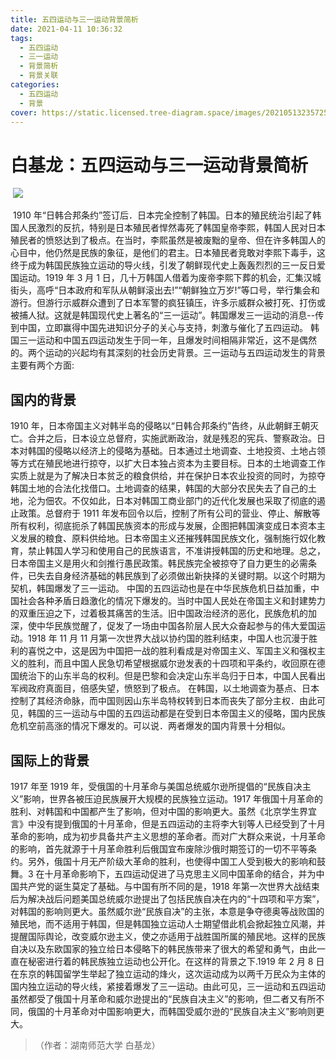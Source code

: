 ```yaml
---
title: 五四运动与三一运动背景简析
date: 2021-04-11 10:36:32
tags:
  - 五四运动
  - 三一运动
  - 背景简析
  - 背景关联
categories:
  - 五四运动
  - 背景
cover: https://static.licensed.tree-diagram.space/images/20210513235725.jpeg
---
```


# 白基龙：五四运动与三一运动背景简析

​ ![](五四运动背景.jpg)

​ 1910 年“日韩合邦条约”签订后．日本完全控制了韩国。日本的殖民统治引起了韩国人民激烈的反抗，特别是日本殖民者悍然毒死了韩国皇帝李熙，韩国人民对日本殖民者的愤怒达到了极点。在当时，李熙虽然是被废黜的皇帝、但在许多韩国人的心目中，他仍然是民族的象征，是他们的君主。日本殖民者竞敢对李熙下毒手，这终于成为韩国民族独立运动的导火线，引发了朝鲜现代史上轰轰烈烈的三一反日爱国运动。1919 年 3 月 1 日，几十万韩国人借着为废帝李熙下葬的机会，汇集汉城街头，高呼“日本政府和军队从朝鲜滚出去!”“朝鲜独立万岁!”等口号，举行集会和游行。但游行示威群众遭到了日本军警的疯狂镇压，许多示威群众被打死、打伤或被捕人狱。这就是韩国现代史上著名的“三一运动”。韩国爆发三一运动的消息--传到中国，立即赢得中国先进知识分子的关心与支持，刺激与催化了五四运动。
韩国三一运动和中国五四运动发生于同一年，且爆发时间相隔非常近，这不是偶然的。两个运动的兴起均有其深刻的社会历史背景。三一运动与五四运动发生的背景主要有两个方面:

## 国内的背景

1910 年，日本帝国主义对韩半岛的侵略以“日韩合邦条约”告终，从此朝鲜王朝灭亡。合并之后，日本设立总督府，实施武断政治，就是残忍的宪兵、警察政治。日本对韩国的侵略以经济上的侵略为基础。日本通过土地调查、土地投资、土地占领等方式在殖民地进行掠夺，以扩大日本独占资本为主要目标。日本的土地调查工作实质上就是为了解决日本贫乏的粮食供给，并在保护日本农业投资的同时，为掠夺韩国土地的合法化找借口。土地调查的结果，韩国的大部分农民失去了自己的土地，沦为佃农。不仅如此，日本对韩国工商业部门的近代化发展也采取了彻底的遏止政策。总督府于 1911 年发布回令以后，控制了所有公司的营业、停止、解散等所有权利，彻底扼杀了韩国民族资本的形成与发展，企图把韩国演变成日本资本主义发展的粮食、原料供给地。日本帝国主义还摧残韩国民族文化，强制施行奴化教育，禁止韩国人学习和使用自己的民族语言，不准讲授韩国的历史和地理。总之，日本帝国主义是用火和剑推行愚民政策。韩民族完全被掠夺了自力更生的必需条件，已失去自身经济基础的韩民族到了必须做出新抉择的关键时期。以这个时期为契机，韩国爆发了三一运动。
中国的五四运动也是在中华民族危机日益加重，中国社会各种矛盾日趋激化的情况下爆发的。当时中国人民处在帝国主义和封建势力的双重压迫之下，过着极其痛苦的生活。旧中国政治经济的恶化，民族危机的加深，使中华民族觉醒了，促发了一场由中国各阶层人民大众奋起参与的伟大爱国运动。1918 年 11 月 11 月第一次世界大战以协约国的胜利结束，中国人也沉漫于胜利的喜悦之中，这是因为中国把一战的胜利看成是对帝国主义、军国主义和强权主义的胜利，而且中国人民急切希望根据威尔逊发表的十四项和平条约，收回原在德国统治下的山东半岛的权利。但是巴黎和会决定山东半岛归于日本，中国人民看出军阀政府真面目，倍感失望，愤怒到了极点。
在韩国，以土地调查为基点、日本控制了其经济命脉，而中国则因山东半岛特权转到日本而丧失了部分主权．由此可见，韩国的三一运动与中国的五四运动都是在受到日本帝国主义的侵略，国内民族危机空前高涨的情况下爆发的。可以说．两者爆发的国内背景十分相似。

## 国际上的背景

1917 年至 1919 年，受俄国的十月革命与美国总统威尔逊所提倡的“民族自决主义”影响，世界各被压迫民族展开大规模的民族独立运动。1917 年俄国十月革命的胜利、对韩国和中国都产生了影响，但对中国的影响更大。虽然《北京学生界宜言》中没有提到俄国的十月革命，但是五四运动的主将李大钊等人已经受到了十月革命的影响，成为初步具备共产主义思想的革命者。而对广大群众来说，十月革命的影响，首先就源于十月革命胜利后俄国宜布废除沙俄时期签订的一切不平等条约。另外，俄国十月无产阶级大革命的胜利，也使得中国工人受到极大的影响和鼓舞。3 在十月革命影响下，五四运动促进了马克思主义同中国革命的结合，并为中国共产党的诞生莫定了基础。与中国有所不同的是，1918 年第一次世界大战结束后为解决战后问题美国总统威尔逊提出了包括民族自决在内的“十四项和平方案”，对韩国的影响则更大。虽然威尔逊“民族自决”的主张，本意是争夺德奥等战败国的殖民地，而不适用于韩国，但是韩国独立运动人士期望借此机会掀起独立风潮，并提醒国际舆论，改变威尔逊主义，使之亦适用于战胜国所属的殖民地。这样的民族自决以及东欧国家的独立给日本侵略下的韩民族带来了很大的希望和勇气，由此一直在秘密进行着的韩民族独立运动也公开化。在这样的背景之下.1919 年 2 月 8 日在东京的韩国留学生举起了独立运动的烽火，这次运动成为以两千万民众为主体的国内独立运动的导火线，紧接着爆发了三一运动。由此可见，三一运动和五四运动虽然都受了俄国十月革命和威尔逊提出的“民族自决主义”的影响，但二者又有所不同，俄国的十月革命对中国影响更大，而韩国受威尔逊的“民族自决主义”影响则更大。

> （作者：湖南师范大学 白基龙）
